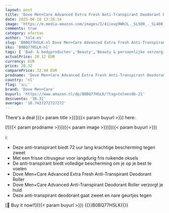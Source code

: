 ```yaml
---
layout: post
title: 'Dove Men+Care Advanced Extra Fresh Anti-Transpirant Deodorant Roller  biedt tot 72 uur bescherming tegen zweet - 6 x 50 ml - Voordeelverpakking'
date: 2025-06-18 13:26:14
image: 'https://m.media-amazon.com/images/I/41ievp9WHJL._SL500_._SL400_.jpg'
comments: true
category: ofertas
author: 'tole.es'
slug: 'B0BQ77HSLK-nl Dove Men+Care Advanced Extra Fresh Anti-Transpirant...'
sku: 'B0BQ77HSLK-nl'
tags: [ 'Bad- & bodyproducten','Beauty','Beauty & persoonlijke verzorging','Deodorant','Deodorants & anti-transpiranten','dove men+care','🇳🇱', ]
actualPrice: 20.32 EUR
currency: EUR
price: 20.32
comparePrice: 32.94 EUR
prodname: 'Dove Men+Care Advanced Extra Fresh Anti-Transpirant Deodorant Roller  biedt tot 72 uur bescherming tegen zweet - 6 x 50 ml - Voordeelverpakking'
country: 'nl'
flag: '🇳🇱'
brand: 'Dove Men+Care'
buyurl: 'https://www.amazon.nl/dp/B0BQ77HSLK/?tag=tolees0b-21'
descuento: '38.31'
average: '16.7427272727272'
---
```


There's a deal [{{< param title >}}]({{< param buyurl >}})  here:

[![{{< param prodname >}}]({{< param image >}})]({{< param buyurl >}})

ℹ️:

- Deze anti-transpirant biedt 72 uur lang krachtige bescherming tegen zweet
- Met een frisse citrusgeur voor langdurig fris ruikende oksels
- De anti-transpirant biedt volledige bescherming om je op je best te voelen
- Dove Men+Care Advanced Extra Fresh Anti-Transpirant Deodorant Roller
- Dove Men+Care Advanced Anti-Transpirant Deodorant Roller verzorgt je huid
- Deze anti-transpirant deodorant gaat zweet en nare geurtjes tegen

[🛒 Buy it now!!]({{< param buyurl >}})
{{<world>}}B0BQ77HSLK{{</world>}}
